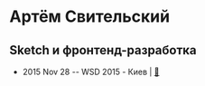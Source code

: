 # Артём Свительский

## Sketch и фронтенд-разработка
- 2015 Nov 28 -- WSD 2015 - Киев  | [:notebook:](https://wsd.events/2015/11/28/pres/sketch-front-end.pdf)  
